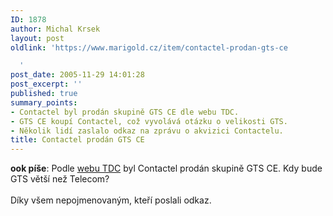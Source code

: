 ```yaml
---
ID: 1878
author: Michal Krsek
layout: post
oldlink: 'https://www.marigold.cz/item/contactel-prodan-gts-ce

  '
post_date: 2005-11-29 14:01:28
post_excerpt: ''
published: true
summary_points:
- Contactel byl prodán skupině GTS CE dle webu TDC.
- GTS CE koupí Contactel, což vyvolává otázku o velikosti GTS.
- Několik lidí zaslalo odkaz na zprávu o akvizici Contactelu.
title: Contactel prodán GTS CE
---
```


<p><b>ook píše</b>: Podle <a href="http://tdc.com/article.php?id=74462&amp;dogtag=tdcc_abo_press_press_release" >webu TDC</a> byl Contactel prodán skupině GTS CE. Kdy bude GTS větší než Telecom? <br />
<br />
Díky všem nepojmenovaným, kteří poslali odkaz.</p>